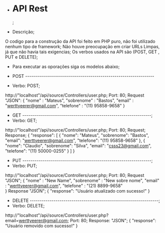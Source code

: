 - <h1>API Rest</h1>;

- Descrição;

O codigo para a construção da API foi feito em PHP puro, não foi utilizado nenhum tipo de framework;
Não houve preocupação em criar URLs Limpas, já que não havia tais exigencias;
Os verbos usados na API são (POST, GET , PUT e DELETE);

- Para executar as oporações siga os modelos abaixo;

- POST -----------------------------------------------------------------
- Verbo: POST;

http://"localhost"/api/source/Controllers/user.php;
Port: 80;
Request "JSON": 
{
	"nome" : "Mateus",
	"sobrenome" : "Bastos",
	"email" : "werttyeerer@gmail.com",
	"telefone" : "(11) 95858-9658"
}

- GET -----------------------------------------------------------------;
- Verbo: GET;

http://"localhost"/api/source/Controllers/user.php;
Port: 80;
Request; 
Response;
{
  "response": [
    {
      "nome": "Mateus",
      "sobrenome": "Bastos",
      "email": "werttyeerer@gmail.com",
      "telefone": "(11) 95858-9658"
    },
    {
      "nome": "Claudio",
      "sobrenome": "Silva",
      "email": "csss23@gmail.com",
      "telefone": "(11) 50000-0255"
    }
  ]
}

- PUT -----------------------------------------------------------------;
- Verbo: PUT;

http://"localhost"/api/source/Controllers/user.php;
Port: 80;
Request "JSON";
{
	"nome" : "New Name",
	"sobrenome" : "New sobre nome",
	"email" : "werttyeerer@gmail.com",
	"telefone" : "(21) 8899-9658"	
}
Response "JSON";
{
  "response": "Usuário atualizado com sucesso!"
}

- DELETE -----------------------------------------------------------------;
- Verbo: DELETE;

http://"localhost"/api/source/Controllers/user.php?email=werttyeerer@gmail.com;
Port: 80;
Response: "JSON";
{
  "response": "Usuário removido com sucesso!"
}
